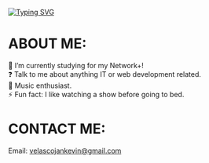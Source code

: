 [![Typing SVG](https://readme-typing-svg.demolab.com?font=Fira+Code&weight=600&size=24&pause=1000&color=36F75A&width=435&lines=Hi%2C+I'm+J.K.!;Welcome+to+my+profile!+%3AD)](https://git.io/typing-svg)
  
# ABOUT ME:
🌱 I’m currently studying for my Network+!<br>❓ Talk to me about anything IT or web development related.<br>🚀 Music enthusiast.  <br>⚡ Fun fact: I like watching a show before going to bed.  

# CONTACT ME:
Email: velascojankevin@gmail.com



